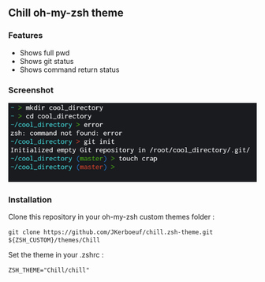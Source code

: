 ## Chill oh-my-zsh theme

### Features
- Shows full pwd
- Shows git status
- Shows command return status

### Screenshot

![chill theme](chill.png)


### Installation

Clone this repository in your oh-my-zsh custom themes folder :
```
git clone https://github.com/JKerboeuf/chill.zsh-theme.git ${ZSH_CUSTOM}/themes/Chill
```
Set the theme in your .zshrc :
```
ZSH_THEME="Chill/chill"
```
